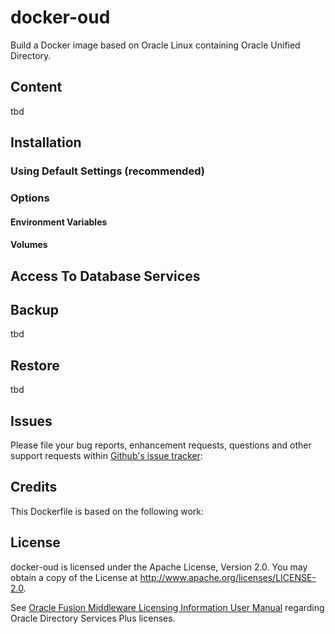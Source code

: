 # docker-oud
Build a Docker image based on Oracle Linux containing Oracle Unified Directory.
## Content

 tbd

## Installation

### Using Default Settings (recommended)

### Options

#### Environment Variables

#### Volumes

## Access To Database Services

## Backup

 tbd

## Restore

 tbd
## Issues

Please file your bug reports, enhancement requests, questions and other support requests within [Github's issue tracker](https://help.github.com/articles/about-issues/): 


## Credits
This Dockerfile is based on the following work:


## License


docker-oud is licensed under the Apache License, Version 2.0. You may obtain a copy of the License at <http://www.apache.org/licenses/LICENSE-2.0>. 

See [Oracle Fusion Middleware Licensing Information User Manual](http://docs.oracle.com/cd/E55108_01/doc.1213/e56762/im_options.htm#CIHFBCAG) regarding Oracle Directory Services Plus licenses.